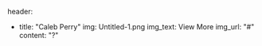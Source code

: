 header:
  - title: "Caleb Perry"
    img: Untitled-1.png
    img_text: View More
    img_url: "#"
    content: "?"
